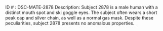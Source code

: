 ID # : DSC-MATE-2878
Description: Subject 2878 is a male human with a distinct mouth spot and ski goggle eyes. The subject often wears a short peak cap and silver chain, as well as a normal gas mask. Despite these peculiarities, subject 2878 presents no anomalous properties.